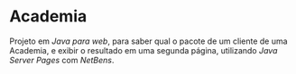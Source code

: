 # Academia

Projeto em *Java para web*, para saber qual o pacote de um cliente de uma Academia, e exibir o resultado em uma segunda página, utilizando *Java Server Pages* com *NetBens*.